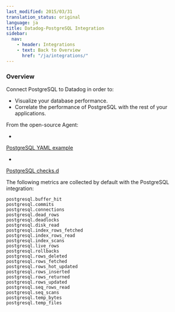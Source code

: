 ```yaml
---
last_modified: 2015/03/31
translation_status: original
language: ja
title: Datadog-PostgreSQL Integration
sidebar:
  nav:
    - header: Integrations
    - text: Back to Overview
      href: "/ja/integrations/"
---
```


<div id="int-overview">
<h3>Overview</h3>

Connect PostgreSQL to Datadog in order to:
<ul>
<li> Visualize your database performance.</li>
<li> Correlate the performance of PostgreSQL with the rest of your applications.</li>
</ul>
</div>

From the open-source Agent:

* <a href="https://github.com/DataDog/dd-agent/blob/master/conf.d/postgres.yaml.example">
PostgreSQL YAML example</a>
* <a href="https://github.com/DataDog/dd-agent/blob/master/checks.d/postgres.py">
PostgreSQL checks.d</a>

The following metrics are collected by default with the PostgreSQL integration:

    postgresql.buffer_hit
    postgresql.commits
    postgresql.connections
    postgresql.dead_rows
    postgresql.deadlocks
    postgresql.disk_read
    postgresql.index_rows_fetched
    postgresql.index_rows_read
    postgresql.index_scans
    postgresql.live_rows
    postgresql.rollbacks
    postgresql.rows_deleted
    postgresql.rows_fetched
    postgresql.rows_hot_updated
    postgresql.rows_inserted
    postgresql.rows_returned
    postgresql.rows_updated
    postgresql.seq_rows_read
    postgresql.seq_scans
    postgresql.temp_bytes
    postgresql.temp_files
